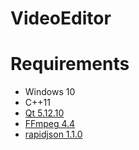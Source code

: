 # VideoEditor
 
# Requirements

* Windows 10
* C++11
* [Qt 5.12.10](https://www.qt.io/)
* [FFmpeg 4.4](https://www.ffmpeg.org/)
* [rapidjson 1.1.0](https://github.com/Tencent/rapidjson)